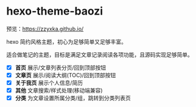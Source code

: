 # hexo-theme-baozi

预览：https://zzyxka.github.io/

hexo 简约风格主题，初心为足够简单又足够丰富。

适合做笔记的主题，目标是满足文章记录阅读各项功能，且源码实现足够简单。

- [X] **首页** 展示/文章列表分页/回到顶部按钮
- [X] **文章页** 展示/阅读大纲(TOC)/回到顶部按钮
- [X] **关于我页** 展示个人信息/简历
- [X] **其他** 文章搜索/样式处理(移动端兼容)
- [X] **分类** 为文章设置所属分类/组，跳转到分类列表页
